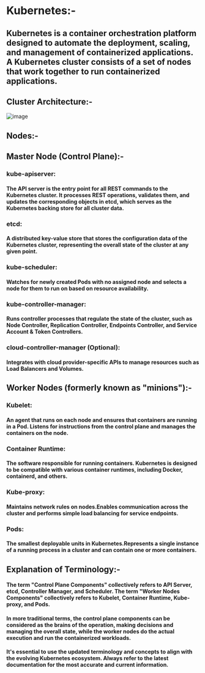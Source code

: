 # Kubernetes:-

##           Kubernetes is a container orchestration platform designed to automate the deployment, scaling, and management of containerized applications. A Kubernetes cluster consists of a set of nodes that work together to run containerized applications. 
## Cluster Architecture:-
![image](https://github.com/Loki-1/Kubernetes/assets/134843197/69b5e016-0048-4fb4-8197-c079cfe1ed67)

## Nodes:-

## Master Node (Control Plane):-

### kube-apiserver:
#### The API server is the entry point for all REST commands to the Kubernetes cluster. It processes REST operations, validates them, and updates the corresponding objects in etcd, which serves as the Kubernetes backing store for all cluster data.
### etcd: 
#### A distributed key-value store that stores the configuration data of the Kubernetes cluster, representing the overall state of the cluster at any given point.
### kube-scheduler: 
#### Watches for newly created Pods with no assigned node and selects a node for them to run on based on resource availability.
### kube-controller-manager:
#### Runs controller processes that regulate the state of the cluster, such as Node Controller, Replication Controller, Endpoints Controller, and Service Account & Token Controllers.
### cloud-controller-manager (Optional): 
#### Integrates with cloud provider-specific APIs to manage resources such as Load Balancers and Volumes.

## Worker Nodes (formerly known as "minions"):-

### Kubelet:
#### An agent that runs on each node and ensures that containers are running in a Pod. Listens for instructions from the control plane and manages the containers on the node.
### Container Runtime:
#### The software responsible for running containers. Kubernetes is designed to be compatible with various container runtimes, including Docker, containerd, and others.
### Kube-proxy:
#### Maintains network rules on nodes.Enables communication across the cluster and performs simple load balancing for service endpoints.
### Pods:
#### The smallest deployable units in Kubernetes.Represents a single instance of a running process in a cluster and can contain one or more containers.

## Explanation of Terminology:-
#### The term "Control Plane Components" collectively refers to API Server, etcd, Controller Manager, and Scheduler. The term "Worker Nodes Components" collectively refers to Kubelet, Container Runtime, Kube-proxy, and Pods.
#### In more traditional terms, the control plane components can be considered as the brains of the operation, making decisions and managing the overall state, while the worker nodes do the actual execution and run the containerized workloads.
#### It's essential to use the updated terminology and concepts to align with the evolving Kubernetes ecosystem. Always refer to the latest documentation for the most accurate and current information.
